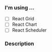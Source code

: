 <!--
    We cannot guarantee a quick answer on GitHub.
    If you own an active DevExtreme license, feel free to contact us in the Support Center (https://www.devexpress.com/ask)
    to receive an answer shortly.

    Note: if you have already implemented the feature, create a PR (https://github.com/DevExpress/devextreme-reactive/blob/master/CONTRIBUTING.md).
-->

### I'm using ...
<!--
    A checked check box should look like this: [x]
-->
- [ ] React Grid
- [ ] React Chart
- [ ] React Scheduler

### Description
<!-- A clear and concise description of the feature you are requesting. -->
